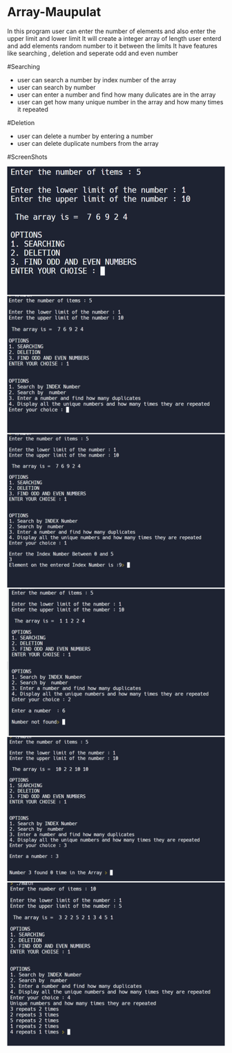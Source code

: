 # Array-Maupulat
In this program user can enter the number of elements and also enter the upper limit and lower limit
It will create a integer array of length user enterd  and add elements random number to it between the limits
It have features like searching , deletion and seperate odd and even number

#Searching

- user can search a number by index number of the array
- user can search by number
- user can enter a number and find how many dulicates are in the array
- user can get how many unique number in the array and how many times it repeated

#Deletion

- user can delete a number by entering a number
- user can delete duplicate numbers from the array


#ScreenShots

![Capture1](/ScreenShots/1.png)
![Capture1](/ScreenShots/2.png)
![Capture1](/ScreenShots/3.png)
![Capture1](/ScreenShots/4.png)
![Capture1](/ScreenShots/5.png)
![Capture1](/ScreenShots/6.png)
